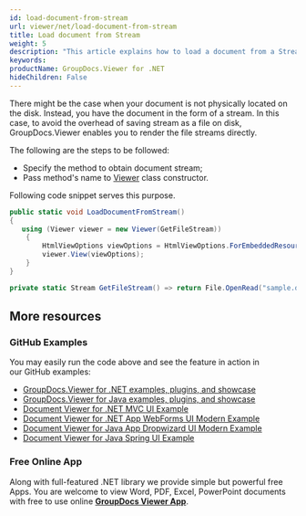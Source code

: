 ```yaml
---
id: load-document-from-stream
url: viewer/net/load-document-from-stream
title: Load document from Stream
weight: 5
description: "This article explains how to load a document from a Stream with GroupDocs.Viewer within your .NET applications."
keywords: 
productName: GroupDocs.Viewer for .NET
hideChildren: False
---
```

There might be the case when your document is not physically located on the disk. Instead, you have the document in the form of a stream. In this case, to avoid the overhead of saving stream as a file on disk, GroupDocs.Viewer enables you to render the file streams directly.

The following are the steps to be followed:

*   Specify the method to obtain document stream; 
*   Pass method's name to [Viewer](https://apireference.groupdocs.com/net/viewer/groupdocs.viewer/viewer) class constructor.

Following code snippet serves this purpose.

```csharp
public static void LoadDocumentFromStream()
{
   using (Viewer viewer = new Viewer(GetFileStream)) 
    {
    	HtmlViewOptions viewOptions = HtmlViewOptions.ForEmbeddedResources();
        viewer.View(viewOptions);
	}         
}

private static Stream GetFileStream() => return File.OpenRead("sample.docx");
```

## More resources
### GitHub Examples
You may easily run the code above and see the feature in action in our GitHub examples:
*   [GroupDocs.Viewer for .NET examples, plugins, and showcase](https://github.com/groupdocs-viewer/GroupDocs.Viewer-for-.NET)    
*   [GroupDocs.Viewer for Java examples, plugins, and showcase](https://github.com/groupdocs-viewer/GroupDocs.Viewer-for-Java)    
*   [Document Viewer for .NET MVC UI Example](https://github.com/groupdocs-viewer/GroupDocs.Viewer-for-.NET-MVC)     
*   [Document Viewer for .NET App WebForms UI Modern Example](https://github.com/groupdocs-viewer/GroupDocs.Viewer-for-.NET-WebForms)    
*   [Document Viewer for Java App Dropwizard UI Modern Example](https://github.com/groupdocs-viewer/GroupDocs.Viewer-for-Java-Dropwizard)    
*   [Document Viewer for Java Spring UI Example](https://github.com/groupdocs-viewer/GroupDocs.Viewer-for-Java-Spring)

### Free Online App
Along with full-featured .NET library we provide simple but powerful free Apps.
You are welcome to view Word, PDF, Excel, PowerPoint documents with free to use online **[GroupDocs Viewer App](https://products.groupdocs.app/viewer)**.